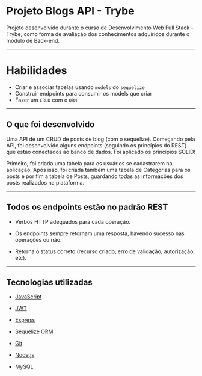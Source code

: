 # Projeto Blogs API - Trybe

Projeto desenvolvido durante o curso de Desenvolvimento Web Full Stack - Trybe, como forma de avaliação dos conhecimentos adquiridos durante o módulo de Back-end.

---

# Habilidades 

 - Criar e associar tabelas usando `models` do `sequelize`
 - Construir endpoints para consumir os models que criar 
 - Fazer um `CRUD` com o `ORM`

---

## O que foi desenvolvido

Uma API de um CRUD de posts de blog (com o sequelize). Começando pela API, foi desenvolvido alguns endpoints (seguindo os princípios do REST) que estão conectados ao banco de dados. Foi aplicado os princípios SOLID!

Primeiro, foi criada uma tabela para os usuários se cadastrarem na aplicação. Após isso, foi criada também uma tabela de Categorias para os posts e por fim a tabela de Posts, guardando todas as informações dos posts realizados na plataforma.

---

##  Todos os endpoints estão no padrão REST

- Verbos HTTP adequados para cada operação.

- Os endpoints sempre retornam uma resposta, havendo sucesso nas operações ou não.

- Retorna o status correto (recurso criado, erro de validação, autorização, etc).

---

## Tecnologias utilizadas

- [JavaScript](https://developer.mozilla.org/en-US/docs/Web/JavaScript)

- [JWT](https://jwt.io/)

- [Express](https://expressjs.com/pt-br/)

- [Sequelize ORM](https://sequelize.org/)

- [Git](https://git-scm.com/)

- [Node.js](https://nodejs.org/en/)

- [MySQL](https://www.mongodb.com/)
